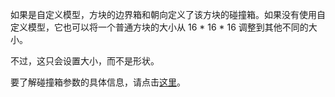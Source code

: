 如果是自定义模型，方块的边界箱和朝向定义了该方块的碰撞箱。如果没有使用自定义模型，它也可以将一个普通方块的大小从 16 * 16 * 16 调整到其他不同的大小。

不过，这只会设置大小，而不是形状。

要了解碰撞箱参数的具体信息，请点击[这里](https://mcreator.net/wiki/block-dimensions-and-bonding-box)。
